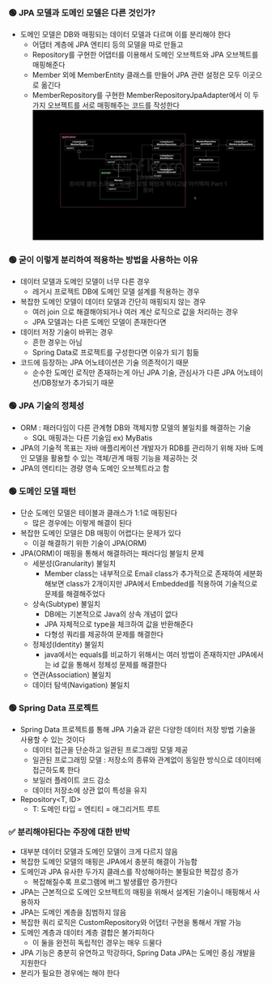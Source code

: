 ### 🟢 JPA 모델과 도메인 모델은 다른 것인가?
- 도메인 모델은 DB와 매핑되는 데이터 모델과 다르며 이를 분리해야 한다
  - 어댑터 계층에 JPA 엔티티 등의 모델을 따로 만들고
  - Repository를 구현한 어댑터를 이용해서 도메인 오브젝트와 JPA 오브젝트를 매핑해준다
  - Member 외에 MemberEntity 클래스를 만들어 JPA 관련 설정은 모두 이곳으로 옮긴다
  - MemberRepository를 구현한 MemberRepositoryJpaAdapter에서 이 두가지 오브젝트를 서로 매핑해주는 코드를 작성한다
    ![img.png](image/model/jpa_domain.png)

### 🟢 굳이 이렇게 분리하여 적용하는 방법을 사용하는 이유
- 데이터 모델과 도메인 모델이 너무 다른 경우 
  - 레거시 프로젝트 DB에 도메인 모델 설계를 적용하는 경우
- 복잡한 도메인 모델이 데이터 모델과 간단히 매핑되지 않는 경우
  - 여러 join 으로 해결해야되거나 여러 계산 로직으로 값을 처리하는 경우
  - JPA 모델과는 다른 도메인 모델이 존재한다면
- 데이터 저장 기술이 바뀌는 경우
  - 흔한 경우는 아님
  - Spring Data로 프로젝트를 구성한다면 이유가 되기 힘듦
- 코드에 등장하는 JPA 어노테이션은 기술 의존적이기 때문
  - 순수한 도메인 로직만 존재하는게 아닌 JPA 기술, 관심사가 다른 JPA 어노테이션/DB정보가 추가되기 때문

### 🟢 JPA 기술의 정체성
- ORM : 패러다임이 다른 관계형 DB와 객체지향 모델의 불일치를 해결하는 기술
  - SQL 매핑과는 다른 기술임 ex) MyBatis
- JPA의 기술적 목표는 자바 애플리케이션 개발자가 RDB를 관리하기 위해 자바 도메인 모델을 활용할 수 있는 객체/관계 매핑 기능을 제공하는 것
- JPA의 엔티티는 경량 영속 도메인 오브젝트라고 함

### 🟢 도메인 모델 패턴
- 단순 도메인 모델은 테이블과 클래스가 1:1로 매핑된다
  - 많은 경우에는 이렇게 해결이 된다
- 복잡한 도메인 모델은 DB 매핑이 어렵다는 문제가 있다
  - 이걸 해결하기 위한 기술이 JPA(ORM)
- JPA(ORM)이 매핑을 통해서 해결하려는 패러다임 불일치 문제
  - 세분성(Granularity) 불일치
    - Member class는 내부적으로 Email class가 추가적으로 존재하여 세분화해보면 class가 2개이지만 JPA에서 Embedded를 적용하여 기술적으로 문제를 해결해주었다
  - 상속(Subtype) 불일치
    - DB에는 기본적으로 Java의 상속 개념이 없다
    - JPA 자체적으로 type을 체크하여 값을 반환해준다
    - 다형성 쿼리를 제공하여 문제를 해결한다
  - 정체성(Identity) 불일치
    - java에서는 equals를 비교하기 위해서는 여러 방법이 존재하지만 JPA에서는 id 값을 통해서 정체성 문제를 해결한다
  - 연관(Association) 불일치
  - 데이터 탐색(Navigation) 불일치

### 🟢 Spring Data 프로젝트
- Spring Data 프로젝트를 통해 JPA 기술과 같은 다양한 데이터 저장 방법 기술을 사용할 수 있는 것이다
  - 데이터 접근을 단순하고 일관된 프로그래밍 모델 제공
  - 일관된 프로그래밍 모델 : 저장소의 종류와 관계없이 동일한 방식으로 데이터에 접근하도록 한다
  - 보일러 플레이트 코드 감소
  - 데이터 저장소에 상관 없이 특성을 유지
- Repository<T, ID>
  - T: 도메인 타입 = 엔티티 = 애그리거트 루트

### ✅ 분리해야된다는 주장에 대한 반박
- 대부분 데이터 모델과 도메인 모델이 크게 다르지 않음
- 복잡한 도메인 모델의 매핑은 JPA에서 충분히 해결이 가능함
- 도메인과 JPA 유사한 두가지 클래스를 작성해야하는 불필요한 복잡성 증가
  - 복잡해질수록 프로그램에 버그 발생률만 증가한다
- JPA는 근본적으로 도메인 오브젝트의 매핑을 위해서 설계된 기술이니 매핑해서 사용하자
- JPA는 도메인 계층을 침범하지 않음
- 복잡한 쿼리 로직은 CustomRepository와 어댑터 구현을 통해서 개발 가능
- 도메인 계층과 데이터 계층 결합은 불가피하다
  - 이 둘을 완전히 독립적인 경우는 매우 드물다
- JPA 기능은 충분히 유연하고 막강하다, Spring Data JPA는 도메인 중심 개발을 지원한다
- 분리가 필요한 경우에는 해야 한다
